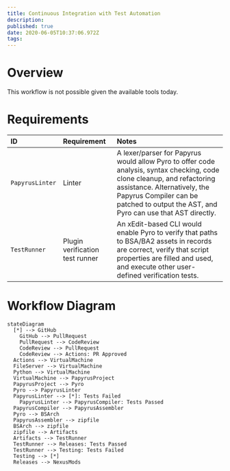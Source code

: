 ```yaml
---
title: Continuous Integration with Test Automation
description: 
published: true
date: 2020-06-05T10:37:06.972Z
tags: 
---
```


# Overview

This workflow is not possible given the available tools today.

# Requirements

ID | Requirement | Notes
:--- | :--- | :--- 
`PapyrusLinter` | Linter | A lexer/parser for Papyrus would allow Pyro to offer code analysis, syntax checking, code clone cleanup, and refactoring assistance. Alternatively, the Papyrus Compiler can be patched to output the AST, and Pyro can use that AST directly.
`TestRunner` | Plugin verification test runner | An xEdit-based CLI would enable Pyro to verify that paths to BSA/BA2 assets in records are correct, verify that script properties are filled and used, and execute other user-defined verification tests.

# Workflow Diagram 

```mermaid
stateDiagram
  [*] --> GitHub
	GitHub --> PullRequest
	PullRequest --> CodeReview
	CodeReview --> PullRequest
	CodeReview --> Actions: PR Approved
  Actions --> VirtualMachine
  FileServer --> VirtualMachine
  Python --> VirtualMachine
  VirtualMachine --> PapyrusProject
  PapyrusProject --> Pyro
  Pyro --> PapyrusLinter
  PapyrusLinter --> [*]: Tests Failed
	PapyrusLinter --> PapyrusCompiler: Tests Passed
  PapyrusCompiler --> PapyrusAssembler
  Pyro --> BSArch
  PapyrusAssembler --> zipfile
  BSArch --> zipfile
  zipfile --> Artifacts
  Artifacts --> TestRunner
  TestRunner --> Releases: Tests Passed
  TestRunner --> Testing: Tests Failed
  Testing --> [*]
  Releases --> NexusMods
```